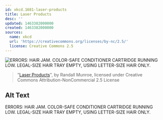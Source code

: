 ```yaml
---
id: xkcd.1681-laser-products
title: Laser Products
desc: ''
updated: 1463382000000
created: 1463382000000
sources:
  name: xkcd
  url: 'https://creativecommons.org/licenses/by-nc/2.5/'
  license: Creative Commons 2.5
---
```

![ERRORS: HAIR JAM. COLOR-SAFE CONDITIONER CARTRIDGE RUNNING LOW. LEGAL-SIZE HAIR TRAY EMPTY, USING LETTER-SIZE HAIR ONLY.](https://imgs.xkcd.com/comics/laser_products.png)
> "[Laser Products](https://xkcd.com/1681/)", by Randall Munroe, licensed under Creative Commons Attribution-NonCommercial 2.5 License

## Alt Text
ERRORS: HAIR JAM. COLOR-SAFE CONDITIONER CARTRIDGE RUNNING LOW. LEGAL-SIZE HAIR TRAY EMPTY, USING LETTER-SIZE HAIR ONLY.

